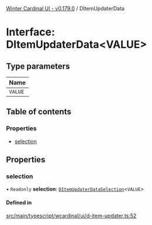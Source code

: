 [Winter Cardinal UI - v0.179.0](../index.md) / DItemUpdaterData

# Interface: DItemUpdaterData<VALUE\>

## Type parameters

| Name |
| :------ |
| `VALUE` |

## Table of contents

### Properties

- [selection](DItemUpdaterData.md#selection)

## Properties

### selection

• `Readonly` **selection**: [`DItemUpdaterDataSelection`](DItemUpdaterDataSelection.md)<`VALUE`\>

#### Defined in

[src/main/typescript/wcardinal/ui/d-item-updater.ts:52](https://github.com/winter-cardinal/winter-cardinal-ui/blob/v0.179.0/src/main/typescript/wcardinal/ui/d-item-updater.ts#L52)
